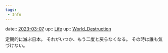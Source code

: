 ```yaml
---
tags:
 - Info
---
```


date:: [2023-03-07](/Daily_Note/2023-03-07.md)
up:: [Life](Bar/Novel/Chaos/Life.md)
up:: [World_Destruction](Bar/Novel/Topics/World_Destruction.md)

定期的に滅ぶ日本。
それがいつか、もう二度と戻らなくなる。
その時は誰も気づけない。